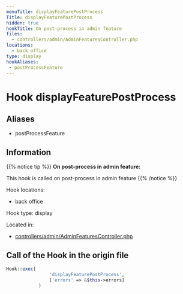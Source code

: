 ```yaml
---
menuTitle: displayFeaturePostProcess
Title: displayFeaturePostProcess
hidden: true
hookTitle: On post-process in admin feature
files:
  - controllers/admin/AdminFeaturesController.php
locations:
  - back office
type: display
hookAliases:
 - postProcessFeature
---
```


# Hook displayFeaturePostProcess

## Aliases
 
 - postProcessFeature



## Information

{{% notice tip %}}
**On post-process in admin feature:** 

This hook is called on post-process in admin feature
{{% /notice %}}

Hook locations: 
  - back office

Hook type: display

Located in: 
  - [controllers/admin/AdminFeaturesController.php](https://github.com/PrestaShop/PrestaShop/blob/8.0.x/controllers/admin/AdminFeaturesController.php)

## Call of the Hook in the origin file

```php
Hook::exec(
                'displayFeaturePostProcess',
                ['errors' => &$this->errors]
            )
```